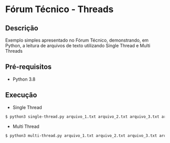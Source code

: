 # Fórum Técnico - Threads

## Descrição

Exemplo simples apresentado no Fórum Técnico, demonstrando, em Python, a leitura de arquivos de texto utilizando Single Thread e Multi Threads

## Pré-requisitos

- Python 3.8

## Execução

- Single Thread
```bash
$ python3 single-thread.py arquivo_1.txt arquivo_2.txt arquivo_3.txt arquivo_4.txt
```

- Multi Thread
```bash
$ python3 multi-thread.py arquivo_1.txt arquivo_2.txt arquivo_3.txt arquivo_4.txt
```